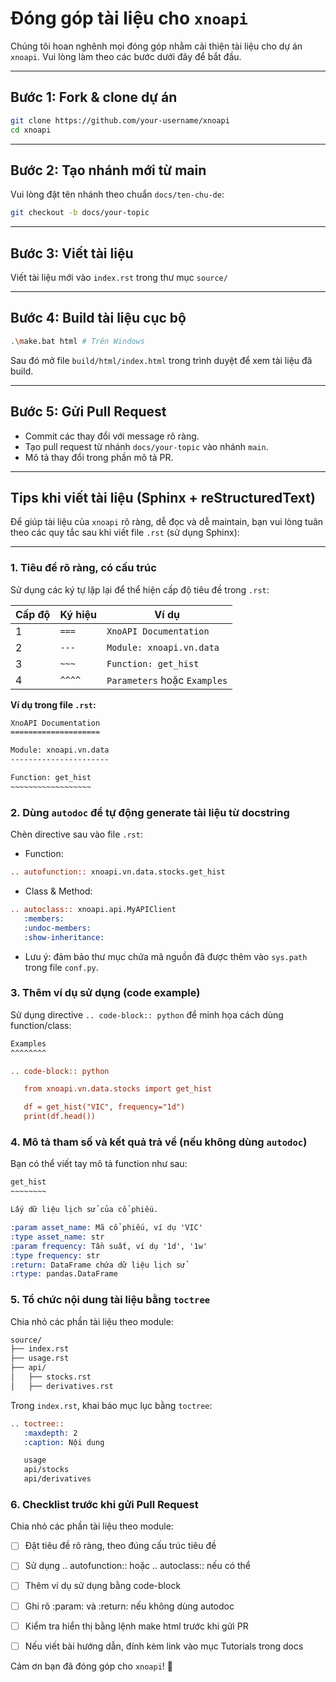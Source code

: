 # Đóng góp tài liệu cho `xnoapi`

Chúng tôi hoan nghênh mọi đóng góp nhằm cải thiện tài liệu cho dự án `xnoapi`. Vui lòng làm theo các bước dưới đây để bắt đầu.

---

## Bước 1: Fork & clone dự án

```bash
git clone https://github.com/your-username/xnoapi
cd xnoapi
```

---

## Bước 2: Tạo nhánh mới từ main

Vui lòng đặt tên nhánh theo chuẩn `docs/ten-chu-de`:

```bash
git checkout -b docs/your-topic
```

---

## Bước 3: Viết tài liệu

Viết tài liệu mới vào `index.rst` trong thư mục `source/`

---

## Bước 4: Build tài liệu cục bộ

```bash
.\make.bat html # Trên Windows
```

Sau đó mở file `build/html/index.html` trong trình duyệt để xem tài liệu đã build.

---

## Bước 5: Gửi Pull Request

- Commit các thay đổi với message rõ ràng.
- Tạo pull request từ nhánh `docs/your-topic` vào nhánh `main`.
- Mô tả thay đổi trong phần mô tả PR.

---

## Tips khi viết tài liệu (Sphinx + reStructuredText)

Để giúp tài liệu của `xnoapi` rõ ràng, dễ đọc và dễ maintain, bạn vui lòng tuân theo các quy tắc sau khi viết file `.rst` (sử dụng Sphinx):

---

### 1. Tiêu đề rõ ràng, có cấu trúc

Sử dụng các ký tự lặp lại để thể hiện cấp độ tiêu đề trong `.rst`:

| Cấp độ | Ký hiệu | Ví dụ                        |
| ------ | ------- | ---------------------------- |
| 1      | `===`   | `XnoAPI Documentation`       |
| 2      | `---`   | `Module: xnoapi.vn.data`     |
| 3      | `~~~`   | `Function: get_hist`         |
| 4      | `^^^^`  | `Parameters` hoặc `Examples` |

**Ví dụ trong file `.rst`:**

```rst
XnoAPI Documentation
====================

Module: xnoapi.vn.data
----------------------

Function: get_hist
~~~~~~~~~~~~~~~~~~
```

### 2. Dùng `autodoc` để tự động generate tài liệu từ docstring

Chèn directive sau vào file `.rst`:

- Function:

```rst
.. autofunction:: xnoapi.vn.data.stocks.get_hist
```

- Class & Method:

```rst
.. autoclass:: xnoapi.api.MyAPIClient
   :members:
   :undoc-members:
   :show-inheritance:
```

- Lưu ý: đảm bảo thư mục chứa mã nguồn đã được thêm vào `sys.path` trong file `conf.py`.

### 3. Thêm ví dụ sử dụng (code example)

Sử dụng directive `.. code-block:: python` để minh họa cách dùng function/class:

```rst
Examples
^^^^^^^^

.. code-block:: python

   from xnoapi.vn.data.stocks import get_hist

   df = get_hist("VIC", frequency="1d")
   print(df.head())
```

### 4. Mô tả tham số và kết quả trả về (nếu không dùng `autodoc`)

Bạn có thể viết tay mô tả function như sau:

```rst
get_hist
~~~~~~~~

Lấy dữ liệu lịch sử của cổ phiếu.

:param asset_name: Mã cổ phiếu, ví dụ 'VIC'
:type asset_name: str
:param frequency: Tần suất, ví dụ '1d', '1w'
:type frequency: str
:return: DataFrame chứa dữ liệu lịch sử
:rtype: pandas.DataFrame
```

### 5. Tổ chức nội dung tài liệu bằng `toctree`

Chia nhỏ các phần tài liệu theo module:

```rst
source/
├── index.rst
├── usage.rst
├── api/
│   ├── stocks.rst
│   ├── derivatives.rst
```

Trong `index.rst`, khai báo mục lục bằng `toctree`:

```rst
.. toctree::
   :maxdepth: 2
   :caption: Nội dung

   usage
   api/stocks
   api/derivatives
```

### 6. Checklist trước khi gửi Pull Request

Chia nhỏ các phần tài liệu theo module:

- [  ] Đặt tiêu đề rõ ràng, theo đúng cấu trúc tiêu đề

- [  ] Sử dụng .. autofunction:: hoặc .. autoclass:: nếu có thể

- [  ] Thêm ví dụ sử dụng bằng code-block

- [  ] Ghi rõ :param: và :return: nếu không dùng autodoc

- [  ] Kiểm tra hiển thị bằng lệnh make html trước khi gửi PR

- [  ] Nếu viết bài hướng dẫn, đính kèm link vào mục Tutorials trong docs

Cảm ơn bạn đã đóng góp cho `xnoapi`! 💙
